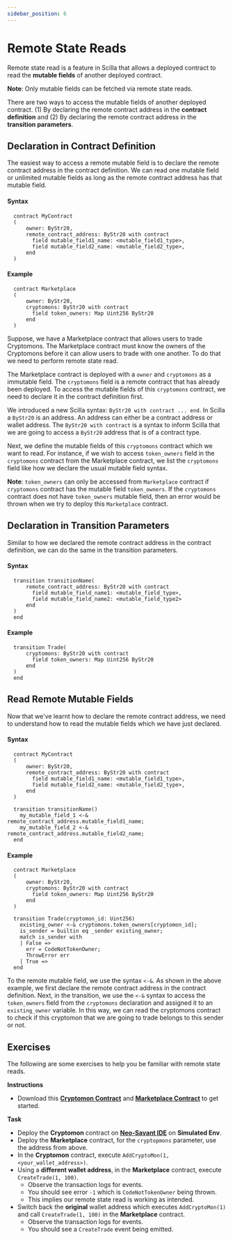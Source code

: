 ```yaml
---
sidebar_position: 6
---
```


# Remote State Reads
Remote state read is a feature in Scilla that allows a deployed contract to read the **mutable fields** of another deployed contract.

**Note**: Only mutable fields can be fetched via remote state reads.

There are two ways to access the mutable fields of another deployed contract. (1) By declaring the remote contract address in the **contract definition** and (2) By declaring the remote contract address in the **transition parameters**.

## Declaration in Contract Definition
The easiest way to access a remote mutable field is to declare the remote contract address in the contract definition.
We can read one mutable field or unlimited mutable fields as long as the remote contract address has that mutable field.

#### Syntax
```
  contract MyContract
  (
      owner: ByStr20,
      remote_contract_address: ByStr20 with contract
        field mutable_field1_name: <mutable_field1_type>,
        field mutable_field2_name: <mutable_field2_type>,
      end
  )
```

#### Example
```
  contract Marketplace
  (
      owner: ByStr20,
      cryptomons: ByStr20 with contract
        field token_owners: Map Uint256 ByStr20
      end
  )
```

Suppose, we have a Marketplace contract that allows users to trade Cryptomons. The Marketplace contract must know the owners of the Cryptomons before it can allow users to trade with one another. To do that we need to perform remote state read.

The Marketplace contract is deployed with a `owner` and `cryptomons` as a immutable field. The `cryptomons` field is a remote contract that has already been deployed. To access the mutable fields of this `cryptomons` contract, we need to declare it in the contract definition first.

We introduced a new Scilla syntax: `ByStr20 with contract ... end`. In Scilla a `ByStr20` is an address. An address can either be a contract address or wallet address. The `ByStr20 with contract` is a syntax to inform Scilla that we are going to access a `ByStr20` address that is of a contract type.

Next, we define the mutable fields of this `cryptomons` contract which we want to read. For instance, if we wish to access `token_owners` field in the `cryptomons` contract from the Marketplace contract, we list the `cryptomons` field like how we declare the usual mutable field syntax.

**Note**: `token_owners` can only be accessed from `Marketplace` contract if `cryptomons` contract has the mutable field `token_owners`. If the `cryptomons` contract does not have `token_owners` mutable field, then an error would be thrown when we try to deploy this `Marketplace` contract.

## Declaration in Transition Parameters
Similar to how we declared the remote contract address in the contract definition, we can do the same in the transition parameters.

#### Syntax
```
  transition transitionName(
      remote_contract_address: ByStr20 with contract
        field mutable_field_name1: <mutable_field_type>,
        field mutable_field_name2: <mutable_field_type2>
      end
  )
  end
```

#### Example
```
  transition Trade(
      cryptomons: ByStr20 with contract
        field token_owners: Map Uint256 ByStr20
      end
  )
  end
```

## Read Remote Mutable Fields
Now that we've learnt how to declare the remote contract address, we need to understand how to read the mutable fields which we have just declared.

#### Syntax
```
  contract MyContract
  (
      owner: ByStr20,
      remote_contract_address: ByStr20 with contract
        field mutable_field1_name: <mutable_field1_type>,
        field mutable_field2_name: <mutable_field2_type>,
      end
  )

  transition transitionName()
    my_mutable_field_1 <-& remote_contract_address.mutable_field1_name;
    my_mutable_field_2 <-& remote_contract_address.mutable_field2_name;
  end
```

#### Example
```
  contract Marketplace
  (
      owner: ByStr20,
      cryptomons: ByStr20 with contract
        field token_owners: Map Uint256 ByStr20
      end
  )

  transition Trade(cryptomon_id: Uint256)
    existing_owner <-& cryptomons.token_owners[cryptomon_id];
    is_sender = builtin eq _sender existing_owner;
    match is_sender with
    | False =>
      err = CodeNotTokenOwner;
      ThrowError err
    | True =>
  end
```

To the remote mutable field, we use the syntax `<-&`. As shown in the above example, we first declare the remote contract address in the contract definition. Next, in the transition, we use the `<-&` syntax to access the `token_owners` field from the `cryptomons` declaration and assigned it to an `existing_owner` variable. In this way, we can read the cryptomons contract to check if this cryptomon that we are going to trade belongs to this sender or not.

## Exercises

The following are some exercises to help you be familiar with remote state reads.

**Instructions**
- Download this [**Cryptomon Contract**](https://github.com/teye/zilliqa-tldr-dapp-course/blob/main/exercises/chapter1/ch01_remote_state_read_cryptomon.scilla) and [**Marketplace Contract**](https://github.com/teye/zilliqa-tldr-dapp-course/blob/main/exercises/chapter1/ch01_remote_state_read_marketplace.scilla) to get started.

**Task**
- Deploy the **Cryptomon** contract on  [**Neo-Savant IDE**](https://ide.zilliqa.com/) on **Simulated Env**.
- Deploy the **Marketplace** contract, for the `cryptopmons` parameter, use the address from above.
- In the **Cryptomon** contract, execute `AddCryptoMon(1, <your_wallet_address>)`.
- Using a **different wallet address**, in the **Marketplace** contract, execute `CreateTrade(1, 100)`.
  - Observe the transaction logs for events.
  - You should see error `-1` which is `CodeNotTokenOwner` being thrown.
  - This implies our remote state read is working as intended.
- Switch back the **original** wallet address which executes `AddCryptoMon(1)` and call `CreateTrade(1, 100)` in the **Marketplace** contract.
  - Observe the transaction logs for events.
  - You should see a `CreateTrade` event being emitted.
